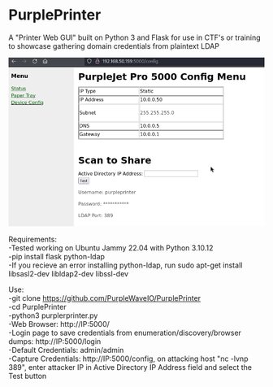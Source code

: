 # PurplePrinter

A "Printer Web GUI" built on Python 3 and Flask for use in CTF's or training to showcase gathering domain credentials from plaintext LDAP</br>

![My Image](PurplePrinterConfig.png)

Requirements:</br>
-Tested working on Ubuntu Jammy 22.04 with Python 3.10.12</br>
-pip install flask python-ldap</br>
-If you recieve an error installing python-ldap, run sudo apt-get install libsasl2-dev libldap2-dev libssl-dev</br>

Use:</br>
-git clone https://github.com/PurpleWaveIO/PurplePrinter</br>
-cd PurplePrinter</br>
-python3 purplerprinter.py</br>
-Web Browser: http://IP:5000/</br>
-Login page to save credentials from enumeration/discovery/browser dumps: http://IP:5000/login</br>
-Default Credentials: admin/admin</br>
-Capture Credentials: http://IP:5000/config, on attacking host "nc -lvnp 389", enter attacker IP in Active Directory IP Address field and select the Test button</br>
